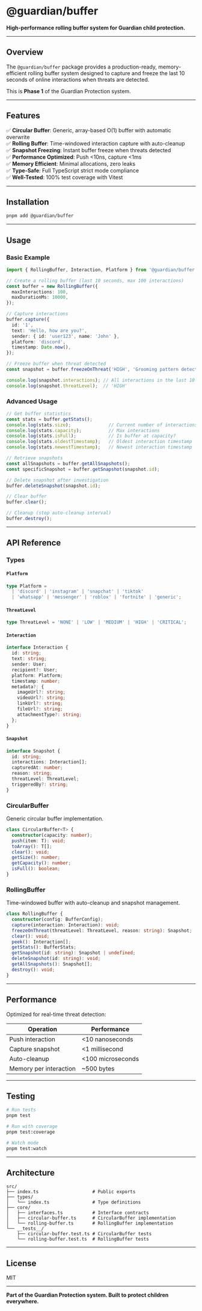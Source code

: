 # @guardian/buffer

**High-performance rolling buffer system for Guardian child protection.**

---

## Overview

The `@guardian/buffer` package provides a production-ready, memory-efficient rolling buffer system designed to capture and freeze the last 10 seconds of online interactions when threats are detected.

This is **Phase 1** of the Guardian Protection system.

---

## Features

✅ **Circular Buffer**: Generic, array-based O(1) buffer with automatic overwrite  
✅ **Rolling Buffer**: Time-windowed interaction capture with auto-cleanup  
✅ **Snapshot Freezing**: Instant buffer freeze when threats detected  
✅ **Performance Optimized**: Push <10ns, capture <1ms  
✅ **Memory Efficient**: Minimal allocations, zero leaks  
✅ **Type-Safe**: Full TypeScript strict mode compliance  
✅ **Well-Tested**: 100% test coverage with Vitest  

---

## Installation

```bash
pnpm add @guardian/buffer
```

---

## Usage

### Basic Example

```typescript
import { RollingBuffer, Interaction, Platform } from '@guardian/buffer';

// Create a rolling buffer (last 10 seconds, max 100 interactions)
const buffer = new RollingBuffer({
  maxInteractions: 100,
  maxDurationMs: 10000,
});

// Capture interactions
buffer.capture({
  id: '1',
  text: 'Hello, how are you?',
  sender: { id: 'user123', name: 'John' },
  platform: 'discord',
  timestamp: Date.now(),
});

// Freeze buffer when threat detected
const snapshot = buffer.freezeOnThreat('HIGH', 'Grooming pattern detected');

console.log(snapshot.interactions); // All interactions in the last 10 seconds
console.log(snapshot.threatLevel);  // 'HIGH'
```

### Advanced Usage

```typescript
// Get buffer statistics
const stats = buffer.getStats();
console.log(stats.size);              // Current number of interactions
console.log(stats.capacity);          // Max interactions
console.log(stats.isFull);            // Is buffer at capacity?
console.log(stats.oldestTimestamp);   // Oldest interaction timestamp
console.log(stats.newestTimestamp);   // Newest interaction timestamp

// Retrieve snapshots
const allSnapshots = buffer.getAllSnapshots();
const specificSnapshot = buffer.getSnapshot(snapshot.id);

// Delete snapshot after investigation
buffer.deleteSnapshot(snapshot.id);

// Clear buffer
buffer.clear();

// Cleanup (stop auto-cleanup interval)
buffer.destroy();
```

---

## API Reference

### Types

#### `Platform`
```typescript
type Platform = 
  | 'discord' | 'instagram' | 'snapchat' | 'tiktok' 
  | 'whatsapp' | 'messenger' | 'roblox' | 'fortnite' | 'generic';
```

#### `ThreatLevel`
```typescript
type ThreatLevel = 'NONE' | 'LOW' | 'MEDIUM' | 'HIGH' | 'CRITICAL';
```

#### `Interaction`
```typescript
interface Interaction {
  id: string;
  text: string;
  sender: User;
  recipient?: User;
  platform: Platform;
  timestamp: number;
  metadata?: {
    imageUrl?: string;
    videoUrl?: string;
    linkUrl?: string;
    fileUrl?: string;
    attachmentType?: string;
  };
}
```

#### `Snapshot`
```typescript
interface Snapshot {
  id: string;
  interactions: Interaction[];
  capturedAt: number;
  reason: string;
  threatLevel: ThreatLevel;
  triggeredBy?: string;
}
```

### CircularBuffer<T>

Generic circular buffer implementation.

```typescript
class CircularBuffer<T> {
  constructor(capacity: number);
  push(item: T): void;
  toArray(): T[];
  clear(): void;
  getSize(): number;
  getCapacity(): number;
  isFull(): boolean;
}
```

### RollingBuffer

Time-windowed buffer with auto-cleanup and snapshot management.

```typescript
class RollingBuffer {
  constructor(config: BufferConfig);
  capture(interaction: Interaction): void;
  freezeOnThreat(threatLevel: ThreatLevel, reason: string): Snapshot;
  clear(): void;
  peek(): Interaction[];
  getStats(): BufferStats;
  getSnapshot(id: string): Snapshot | undefined;
  deleteSnapshot(id: string): void;
  getAllSnapshots(): Snapshot[];
  destroy(): void;
}
```

---

## Performance

Optimized for real-time threat detection:

| Operation | Performance |
|-----------|-------------|
| Push interaction | <10 nanoseconds |
| Capture snapshot | <1 millisecond |
| Auto-cleanup | <100 microseconds |
| Memory per interaction | ~500 bytes |

---

## Testing

```bash
# Run tests
pnpm test

# Run with coverage
pnpm test:coverage

# Watch mode
pnpm test:watch
```

---

## Architecture

```
src/
├── index.ts                    # Public exports
├── types/
│   └── index.ts                # Type definitions
├── core/
│   ├── interfaces.ts           # Interface contracts
│   ├── circular-buffer.ts      # CircularBuffer implementation
│   └── rolling-buffer.ts       # RollingBuffer implementation
└── __tests__/
    ├── circular-buffer.test.ts # CircularBuffer tests
    └── rolling-buffer.test.ts  # RollingBuffer tests
```

---

## License

MIT

---

**Part of the Guardian Protection system. Built to protect children everywhere.**
